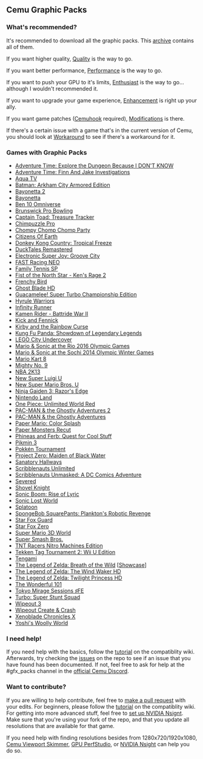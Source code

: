 ## Cemu Graphic Packs

### What's recommended?

It's recommended to download all the graphic packs. This [archive](https://ci.appveyor.com/project/slashiee/cemu-graphic-packs/build/artifacts) contains all of them.

If you want higher quality, [Quality](https://github.com/slashiee/cemu_graphic_packs/tree/master/Quality) is the way to go.

If you want better performance, [Performance](https://github.com/slashiee/cemu_graphic_packs/tree/master/Performance) is the way to go.

If you want to push your GPU to it's limits, [Enthusiast](https://github.com/slashiee/cemu_graphic_packs/tree/master/Enthusiast) is the way to go... although I wouldn't recommended it.

If you want to upgrade your game experience, [Enhancement](https://github.com/slashiee/cemu_graphic_packs/tree/master/Enhancement) is right up your ally.

If you want game patches ([Cemuhook](http://sshnuke.net/cemuhook/) required), [Modifications](https://github.com/slashiee/cemu_graphic_packs/tree/master/Modifications) is there.

If there's a certain issue with a game that's in the current version of Cemu, you should look at [Workaround](https://github.com/slashiee/cemu_graphic_packs/tree/master/Workaround) to see if there's a workaround for it.

### Games with Graphic Packs

- [Adventure Time: Explore the Dungeon Because I DON'T KNOW](http://compat.cemu.info/wiki/Adventure_Time:_Finn_And_Jake_Investigations)
- [Adventure Time: Finn And Jake Investigations](http://compat.cemu.info/wiki/Adventure_Time:_Explore_the_Dungeon_Because_I_Don't_Know!)
- [Aqua TV](http://compat.cemu.info/wiki/Aqua_TV)
- [Batman: Arkham City Armored Edition](http://compat.cemu.info/wiki/Batman:_Arkham_City_Armored_Edition)
- [Bayonetta 2](http://compat.cemu.info/wiki/Bayonetta_2)
- [Bayonetta](http://compat.cemu.info/wiki/Bayonetta)
- [Ben 10 Omniverse](http://compat.cemu.info/wiki/Ben_10:_Omniverse)
- [Brunswick Pro Bowling](http://compat.cemu.info/wiki/Brunswick_Pro_Bowling)
- [Captain Toad: Treasure Tracker](http://compat.cemu.info/wiki/Captain_Toad:_Treasure_Tracker)
- [Chimpuzzle Pro](http://compat.cemu.info/wiki/Chimpuzzle_Pro)
- [Chompy Chomp Chomp Party](http://compat.cemu.info/wiki/Chompy_Chomp_Chomp_Party)
- [Citizens Of Earth](http://compat.cemu.info/wiki/Citizens_of_Earth)
- [Donkey Kong Country: Tropical Freeze](http://compat.cemu.info/wiki/Donkey_Kong_Country:_Tropical_Freeze)
- [DuckTales Remastered](http://compat.cemu.info/wiki/DuckTales_Remastered)
- [Electronic Super Joy: Groove City](http://compat.cemu.info/wiki/Electronic_Super_Joy:_Groove_City)
- [FAST Racing NEO](http://compat.cemu.info/wiki/Fast_Racing_Neo)
- [Family Tennis SP](http://compat.cemu.info/wiki/Family_Tennis_SP)
- [Fist of the North Star - Ken's Rage 2](http://compat.cemu.info/wiki/Fist_of_the_North_Star:_Ken's_Rage_2)
- [Frenchy Bird](http://compat.cemu.info/wiki/Frenchy_Bird)
- [Ghost Blade HD](http://compat.cemu.info/wiki/Ghost_Blade_HD)
- [Guacamelee! Super Turbo Championship Edition](http://compat.cemu.info/wiki/Guacamelee:_Super_Turbo_Championship_Edition)
- [Hyrule Warriors](http://compat.cemu.info/wiki/Hyrule_Warriors)
- [Infinity Runner](http://compat.cemu.info/wiki/Infinity_Runner)
- [Kamen Rider - Battride War II](http://compat.cemu.info/wiki/Kamen_Rider:_Battride_War_II)
- [Kick and Fennick](http://compat.cemu.info/wiki/Kick_and_Fennick)
- [Kirby and the Rainbow Curse](http://compat.cemu.info/wiki/Kirby_and_the_Rainbow_Curse)
- [Kung Fu Panda: Showdown of Legendary Legends](http://compat.cemu.info/wiki/Kung_Fu_Panda:_Showdown_of_Legendary_Legends)
- [LEGO City Undercover](http://compat.cemu.info/wiki/LEGO_City_Undercover)
- [Mario & Sonic at the Rio 2016 Olympic Games](http://compat.cemu.info/wiki/Mario_&_Sonic_at_the_Rio_2016_Olympic_Games)
- [Mario & Sonic at the Sochi 2014 Olympic Winter Games](http://compat.cemu.info/wiki/Mario_&_Sonic_at_the_Sochi_2014_Olympic_Winter_Games)
- [Mario Kart 8](http://compat.cemu.info/wiki/Mario_Kart_8)
- [Mighty No. 9](http://compat.cemu.info/wiki/Mighty_No._9)
- [NBA 2K13](http://compat.cemu.info/wiki/NBA_2K13)
- [New Super Luigi U](http://compat.cemu.info/wiki/New_Super_Luigi_U)
- [New Super Mario Bros. U](http://compat.cemu.info/wiki/New_Super_Mario_Bros._U)
- [Ninja Gaiden 3: Razor's Edge](http://compat.cemu.info/wiki/Ninja_Gaiden_3:_Razor's_Edge)
- [Nintendo Land](http://compat.cemu.info/wiki/Nintendo_Land)
- [One Piece: Unlimited World Red](http://compat.cemu.info/wiki/One_Piece:_Unlimited_World_Red)
- [PAC-MAN & the Ghostly Adventures 2](http://compat.cemu.info/wiki/Pac-Man_and_the_Ghostly_Adventures_2)
- [PAC-MAN & the Ghostly Adventures](http://compat.cemu.info/wiki/Pac-Man_and_the_Ghostly_Adventures_1)
- [Paper Mario: Color Splash](http://compat.cemu.info/wiki/Paper_Mario:_Color_Splash)
- [Paper Monsters Recut](http://compat.cemu.info/wiki/Paper_Monsters_Recut)
- [Phineas and Ferb: Quest for Cool Stuff](http://compat.cemu.info/wiki/Phineas_and_Ferb:_Quest_for_Cool_Stuff)
- [Pikmin 3](http://compat.cemu.info/wiki/Pikmin_3)
- [Pokkén Tournament](http://compat.cemu.info/wiki/Pokk%C3%A9n_Tournament)
- [Project Zero: Maiden of Black Water](http://compat.cemu.info/wiki/Project_Zero:_Maiden_of_Black_Water)
- [Sanatory Hallways](http://compat.cemu.info/wiki/Sanatory_Hallways)
- [Scribblenauts Unlimited](http://compat.cemu.info/wiki/Scribblenauts_Unlimited)
- [Scribblenauts Unmasked: A DC Comics Adventure](http://compat.cemu.info/wiki/Scribblenauts_Unmasked:_A_DC_Comics_Adventure)
- [Severed](http://compat.cemu.info/wiki/Severed)
- [Shovel Knight](http://compat.cemu.info/wiki/Shovel_Knight:_Plauge_of_Shadows)
- [Sonic Boom: Rise of Lyric](http://compat.cemu.info/wiki/Sonic_Boom:_Rise_of_Lyric)
- [Sonic Lost World](http://compat.cemu.info/wiki/Sonic_Lost_World)
- [Splatoon](http://compat.cemu.info/wiki/Splatoon)
- [SpongeBob SquarePants: Plankton's Robotic Revenge](http://compat.cemu.info/wiki/Spongebob_Squarepants:_Plankton's_Robotic_Revenge)
- [Star Fox Guard](http://compat.cemu.info/wiki/Star_Fox_Guard)
- [Star Fox Zero](http://compat.cemu.info/wiki/Star_Fox_Zero)
- [Super Mario 3D World](http://compat.cemu.info/wiki/Super_Mario_3D_World)
- [Super Smash Bros.](http://compat.cemu.info/wiki/Super_Smash_Bros._U)
- [TNT Racers Nitro Machines Edition](http://compat.cemu.info/wiki/TNT_Racers_Nitro_Machines_Edition)
- [Tekken Tag Tournament 2: Wii U Edition](http://compat.cemu.info/wiki/Tekken_Tag_Tournament_2)
- [Tengami](http://compat.cemu.info/wiki/Tengami)
- [The Legend of Zelda: Breath of the Wild](http://compat.cemu.info/wiki/The_Legend_of_Zelda:_Breath_of_the_Wild) [[Showcase](https://www.youtube.com/watch?v=EVRO5pV2eAg)]
- [The Legend of Zelda: The Wind Waker HD](http://compat.cemu.info/wiki/The_Legend_of_Zelda:_The_Wind_Waker_HD)
- [The Legend of Zelda: Twilight Princess HD](http://compat.cemu.info/wiki/The_Legend_of_Zelda:_Twilight_Princess_HD)
- [The Wonderful 101](http://compat.cemu.info/wiki/The_Wonderful_101)
- [Tokyo Mirage Sessions ♯FE](http://compat.cemu.info/wiki/Tokyo_Mirage_Sessions_#FE)
- [Turbo: Super Stunt Squad](http://compat.cemu.info/wiki/Turbo:_Super_Stunt_Squad)
- [Wipeout 3](http://compat.cemu.info/wiki/Wipeout_3)
- [Wipeout Create & Crash](http://compat.cemu.info/wiki/Wipeout:_Create_&_Crash)
- [Xenoblade Chronicles X](http://compat.cemu.info/wiki/Xenoblade_Chronicles_X)
- [Yoshi's Woolly World](http://compat.cemu.info/wiki/Yoshi's_Woolly_World)

### I need help!

If you need help with the basics, follow the [tutorial](http://compat.cemu.info/wiki/Tutorial:Graphic_pack) on the compatiblity wiki. Afterwards, try checking the [issues](https://github.com/slashiee/cemu_graphic_packs/issues) on the repo to see if an issue that you have found has been documented. If not, feel free to ask for help at the #gfx_packs channel in the [official Cemu Discord](https://discord.gg/5psYsup).

### Want to contribute?

If you are willing to help contribute, feel free to [make a pull request](https://github.com/slashiee/cemu_graphic_packs/compare) with your edits. For beginners, please follow the [tutorial](https://github.com/slashiee/cemu_graphic_packs/wiki/How-to-create-Graphic-Packs) on the compatiblity wiki. For getting into more advanced stuff, feel free to [set up NVIDIA Nsignt](https://github.com/slashiee/cemu_graphic_packs/issues/38#issuecomment-309265292). Make sure that you're using your fork of the repo, and that you update all resolutions that are available for that game.

If you need help with finding resolutions besides from 1280x720/1920x1080, [Cemu Viewport Skimmer](https://github.com/mhvuze/CemuViewportSkimmer), [GPU PerfStudio](http://gpuopen.com/archive/gpu-perfstudio/), or [NVIDIA Nsight](http://www.nvidia.com/object/nsight.html) can help you do so.
